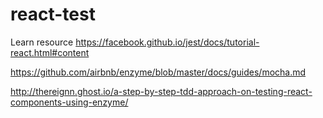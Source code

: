 # react-test

Learn resource
https://facebook.github.io/jest/docs/tutorial-react.html#content

https://github.com/airbnb/enzyme/blob/master/docs/guides/mocha.md

http://thereignn.ghost.io/a-step-by-step-tdd-approach-on-testing-react-components-using-enzyme/
